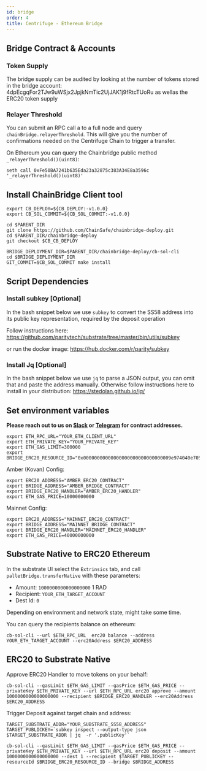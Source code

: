 ```yaml
---
id: bridge
order: 4
title: Centrifuge - Ethereum Bridge
---
```


## Bridge Contract & Accounts
### Token Supply
The bridge supply can be audited by looking at the number of tokens stored in the bridge account: 4dpEcgqFor2TJw9uWSjx2JpjkNmTic2UjJAK1j9fRtcTUoRu as wellas the ERC20 token supply

### Relayer Threshold
You can submit an RPC call a to a full node and query `chainBridge.relayerThreshold`. This will give you the number of confirmations needed on the Centrifuge Chain to trigger a transfer.

On Ethereum you can query the Chainbridge public method `_relayerThreshold()(uint8)`:

```
seth call 0xFe50BA7241b635Eda23a32875c383A34E8a3596c '_relayerThreshold()(uint8)'
```

## Install ChainBridge Client tool
```=bash
export CB_DEPLOY=${CB_DEPLOY:-v1.0.0}
export CB_SOL_COMMIT=${CB_SOL_COMMIT:-v1.0.0}

cd $PARENT_DIR
git clone https://github.com/ChainSafe/chainbridge-deploy.git
cd $PARENT_DIR/chainbridge-deploy
git checkout $CB_CB_DEPLOY

BRIDGE_DEPLOYMENT_DIR=$PARENT_DIR/chainbridge-deploy/cb-sol-cli
cd $BRIDGE_DEPLOYMENT_DIR
GIT_COMMIT=$CB_SOL_COMMIT make install
```

## Script Dependencies

### Install subkey [Optional]
In the bash snippet below we use `subkey` to convert the SS58 address into its public key representation, required by the deposit operation

Follow instructions here: https://github.com/paritytech/substrate/tree/master/bin/utils/subkey

or run the docker image: https://hub.docker.com/r/parity/subkey

### Install Jq [Optional]
In the bash snippet below we use `jq` to parse a JSON output, you can omit that and paste the address manually.
Otherwise follow instructions here to install in your distribution: https://stedolan.github.io/jq/

## Set environment variables
**Please reach out to us on [Slack](https://centrifuge.io/slack) or [Telegram](https://t.me/centrifuge_chat) for contract addresses.**
```=bash
export ETH_RPC_URL="YOUR_ETH_CLIENT_URL"
export ETH_PRIVATE_KEY="YOUR_PRIVATE_KEY"
export ETH_GAS_LIMIT=300000
export BRIDGE_ERC20_RESOURCE_ID="0x00000000000000000000000000000009e974040e705c10fb4de576d6cc261900"

```

Amber (Kovan) Config:
```=bash
export ERC20_ADDRESS="AMBER_ERC20_CONTRACT"
export BRIDGE_ADDRESS="AMBER_BRIDGE_CONTRACT"
export BRIDGE_ERC20_HANDLER="AMBER_ERC20_HANDLER"
export ETH_GAS_PRICE=10000000000

```

Mainnet Config:
```=bash
export ERC20_ADDRESS="MAINNET_ERC20_CONTRACT"
export BRIDGE_ADDRESS="MAINNET_BRIDGE_CONTRACT"
export BRIDGE_ERC20_HANDLER="MAINNET_ERC20_HANDLER"
export ETH_GAS_PRICE=40000000000

```

## Substrate Native to ERC20 Ethereum
In the substrate UI select the `Extrinsics` tab, and call `palletBridge.transferNative` with these parameters:
- Amount: `1000000000000000000` 1 RAD
- Recipient: `YOUR_ETH_TARGET_ACCOUNT`
- Dest Id: `0`

Depending on environment and network state, might take some time.

You can query the recipients balance on ethereum:
```=bash
cb-sol-cli --url $ETH_RPC_URL  erc20 balance --address YOUR_ETH_TARGET_ACCOUNT --erc20Address $ERC20_ADDRESS
```

## ERC20 to Substrate Native

Approve ERC20 Handler to move tokens on your behalf:
```=bash
cb-sol-cli --gasLimit $ETH_GAS_LIMIT --gasPrice $ETH_GAS_PRICE --privateKey $ETH_PRIVATE_KEY --url $ETH_RPC_URL erc20 approve --amount 1000000000000000000 --recipient $BRIDGE_ERC20_HANDLER --erc20Address $ERC20_ADDRESS

```
Trigger Deposit against target chain and address:
```=bash
TARGET_SUBSTRATE_ADDR="YOUR_SUBSTRATE_SS58_ADDRESS"
TARGET_PUBLICKEY=`subkey inspect --output-type json $TARGET_SUBSTRATE_ADDR | jq  -r '.publicKey'`

cb-sol-cli --gasLimit $ETH_GAS_LIMIT --gasPrice $ETH_GAS_PRICE --privateKey $ETH_PRIVATE_KEY --url $ETH_RPC_URL erc20 deposit --amount 1000000000000000000 --dest 1 --recipient $TARGET_PUBLICKEY --resourceId $BRIDGE_ERC20_RESOURCE_ID --bridge $BRIDGE_ADDRESS
```


